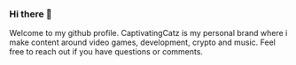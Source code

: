 ### Hi there 👋

Welcome to my github profile. CaptivatingCatz is my personal brand where i make content around video games, development, crypto and music.
Feel free to reach out if you have questions or comments.

<!--
**CaptivatingCatz/CaptivatingCatz** is a ✨ _special_ ✨ repository because its `README.md` (this file) appears on your GitHub profile.

Here are some ideas to get you started:

- 🔭 I’m currently working on ...
- 🌱 I’m currently learning ...
- 👯 I’m looking to collaborate on ...
- 🤔 I’m looking for help with ...
- 💬 Ask me about ...
- 📫 How to reach me: ...
- 😄 Pronouns: ...
- ⚡ Fun fact: ...
-->
